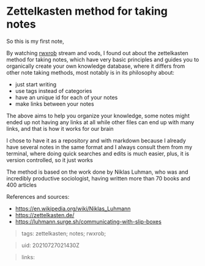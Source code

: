 # Zettelkasten method for taking notes 

So this is my first note,

By watching [rwxrob](https://www.twitch.tv/rwxrob) stream and vods, I found out
about the zettelkasten method for taking notes, which have very basic principles
and guides you to organically create your own knowledge database, where it differs
from other note taking methods, most notably is in its philosophy about:
- just start writing
- use tags instead of categories
- have an unique id for each of your notes
- make links between your notes

The above aims to help you organize your knowledge, some notes might ended up
not having any links at all while other files can end up with many links, and
that is how it works for our brain

I chose to have it as a repository and with markdown because I already have
several notes in the same format and I always consult them from my terminal,
where doing quick searches and edits is much easier, plus, it is version
controlled, so it just works

The method is based on the work done by Niklas Luhman, who was and incredibly
productive sociologist, having written more than 70 books and 400 articles

References and sources:
- https://en.wikipedia.org/wiki/Niklas_Luhmann
- https://zettelkasten.de/
- https://luhmann.surge.sh/communicating-with-slip-boxes

> tags: zettelkasten; notes; rwxrob;

> uid: 20210727021430Z

> links: 

